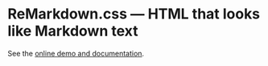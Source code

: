 
# ReMarkdown.css — HTML that looks like Markdown text

See the [online demo and documentation](http://fvsch.com/code/remarkdown/).
